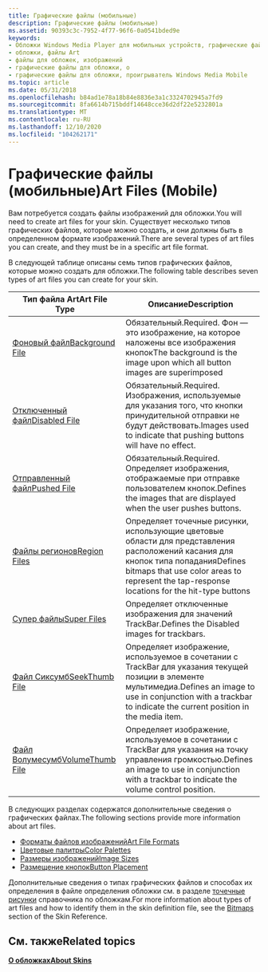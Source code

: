 ```yaml
---
title: Графические файлы (мобильные)
description: Графические файлы (мобильные)
ms.assetid: 90393c3c-7952-4f77-96f6-0a0541bded9e
keywords:
- Обложки Windows Media Player для мобильных устройств, графические файлы
- обложки, файлы Art
- файлы для обложек, изображений
- графические файлы для обложки, о
- графические файлы для обложки, проигрыватель Windows Media Mobile
ms.topic: article
ms.date: 05/31/2018
ms.openlocfilehash: b84ad1e78a18b84e8836e3a1c3324702945a7fd9
ms.sourcegitcommit: 8fa6614b715bddf14648cce36d2df22e5232801a
ms.translationtype: MT
ms.contentlocale: ru-RU
ms.lasthandoff: 12/10/2020
ms.locfileid: "104262171"
---
```

# <a name="art-files-mobile"></a><span data-ttu-id="74069-108">Графические файлы (мобильные)</span><span class="sxs-lookup"><span data-stu-id="74069-108">Art Files (Mobile)</span></span>

<span data-ttu-id="74069-109">Вам потребуется создать файлы изображений для обложки.</span><span class="sxs-lookup"><span data-stu-id="74069-109">You will need to create art files for your skin.</span></span> <span data-ttu-id="74069-110">Существует несколько типов графических файлов, которые можно создать, и они должны быть в определенном формате изображений.</span><span class="sxs-lookup"><span data-stu-id="74069-110">There are several types of art files you can create, and they must be in a specific art file format.</span></span>

<span data-ttu-id="74069-111">В следующей таблице описаны семь типов графических файлов, которые можно создать для обложки.</span><span class="sxs-lookup"><span data-stu-id="74069-111">The following table describes seven types of art files you can create for your skin.</span></span>



| <span data-ttu-id="74069-112">Тип файла Art</span><span class="sxs-lookup"><span data-stu-id="74069-112">Art File Type</span></span>                            | <span data-ttu-id="74069-113">Описание</span><span class="sxs-lookup"><span data-stu-id="74069-113">Description</span></span>                                                                                                |
|------------------------------------------|------------------------------------------------------------------------------------------------------------|
| [<span data-ttu-id="74069-114">Фоновый файл</span><span class="sxs-lookup"><span data-stu-id="74069-114">Background File</span></span>](background-file.md)   | <span data-ttu-id="74069-115">Обязательный.</span><span class="sxs-lookup"><span data-stu-id="74069-115">Required.</span></span> <span data-ttu-id="74069-116">Фон — это изображение, на которое наложены все изображения кнопок</span><span class="sxs-lookup"><span data-stu-id="74069-116">The background is the image upon which all button images are superimposed</span></span>                        |
| [<span data-ttu-id="74069-117">Отключенный файл</span><span class="sxs-lookup"><span data-stu-id="74069-117">Disabled File</span></span>](disabled-file.md)       | <span data-ttu-id="74069-118">Обязательный.</span><span class="sxs-lookup"><span data-stu-id="74069-118">Required.</span></span> <span data-ttu-id="74069-119">Изображения, используемые для указания того, что кнопки принудительной отправки не будут действовать.</span><span class="sxs-lookup"><span data-stu-id="74069-119">Images used to indicate that pushing buttons will have no effect.</span></span>                                |
| [<span data-ttu-id="74069-120">Отправленный файл</span><span class="sxs-lookup"><span data-stu-id="74069-120">Pushed File</span></span>](pushed-file.md)           | <span data-ttu-id="74069-121">Обязательный.</span><span class="sxs-lookup"><span data-stu-id="74069-121">Required.</span></span> <span data-ttu-id="74069-122">Определяет изображения, отображаемые при отправке пользователем кнопок.</span><span class="sxs-lookup"><span data-stu-id="74069-122">Defines the images that are displayed when the user pushes buttons.</span></span>                              |
| [<span data-ttu-id="74069-123">Файлы регионов</span><span class="sxs-lookup"><span data-stu-id="74069-123">Region Files</span></span>](region-files.md)         | <span data-ttu-id="74069-124">Определяет точечные рисунки, использующие цветовые области для представления расположений касания для кнопок типа попадания</span><span class="sxs-lookup"><span data-stu-id="74069-124">Defines bitmaps that use color areas to represent the tap-response locations for the hit-type buttons</span></span>      |
| [<span data-ttu-id="74069-125">Супер файлы</span><span class="sxs-lookup"><span data-stu-id="74069-125">Super Files</span></span>](super-files.md)           | <span data-ttu-id="74069-126">Определяет отключенные изображения для значений TrackBar.</span><span class="sxs-lookup"><span data-stu-id="74069-126">Defines the Disabled images for trackbars.</span></span>                                                                 |
| [<span data-ttu-id="74069-127">Файл Сиксумб</span><span class="sxs-lookup"><span data-stu-id="74069-127">SeekThumb File</span></span>](seekthumb-file.md)     | <span data-ttu-id="74069-128">Определяет изображение, используемое в сочетании с TrackBar для указания текущей позиции в элементе мультимедиа.</span><span class="sxs-lookup"><span data-stu-id="74069-128">Defines an image to use in conjunction with a trackbar to indicate the current position in the media item.</span></span> |
| [<span data-ttu-id="74069-129">Файл Волумесумб</span><span class="sxs-lookup"><span data-stu-id="74069-129">VolumeThumb File</span></span>](volumethumb-file.md) | <span data-ttu-id="74069-130">Определяет изображение, используемое в сочетании с TrackBar для указания на точку управления громкостью.</span><span class="sxs-lookup"><span data-stu-id="74069-130">Defines an image to use in conjunction with a trackbar to indicate the volume control position.</span></span>            |



 

<span data-ttu-id="74069-131">В следующих разделах содержатся дополнительные сведения о графических файлах.</span><span class="sxs-lookup"><span data-stu-id="74069-131">The following sections provide more information about art files.</span></span>

-   [<span data-ttu-id="74069-132">Форматы файлов изображений</span><span class="sxs-lookup"><span data-stu-id="74069-132">Art File Formats</span></span>](art-file-formats-mobile.md)
-   [<span data-ttu-id="74069-133">Цветовые палитры</span><span class="sxs-lookup"><span data-stu-id="74069-133">Color Palettes</span></span>](color-palettes.md)
-   [<span data-ttu-id="74069-134">Размеры изображений</span><span class="sxs-lookup"><span data-stu-id="74069-134">Image Sizes</span></span>](image-sizes.md)
-   [<span data-ttu-id="74069-135">Размещение кнопок</span><span class="sxs-lookup"><span data-stu-id="74069-135">Button Placement</span></span>](button-placement.md)

<span data-ttu-id="74069-136">Дополнительные сведения о типах графических файлов и способах их определения в файле определения обложки см. в разделе [точечные рисунки](bitmaps.md) справочника по обложкам.</span><span class="sxs-lookup"><span data-stu-id="74069-136">For more information about types of art files and how to identify them in the skin definition file, see the [Bitmaps](bitmaps.md) section of the Skin Reference.</span></span>

## <a name="related-topics"></a><span data-ttu-id="74069-137">См. также</span><span class="sxs-lookup"><span data-stu-id="74069-137">Related topics</span></span>

<dl> <dt>

[<span data-ttu-id="74069-138">**О обложках**</span><span class="sxs-lookup"><span data-stu-id="74069-138">**About Skins**</span></span>](about-skins-mobile.md)
</dt> </dl>

 

 




